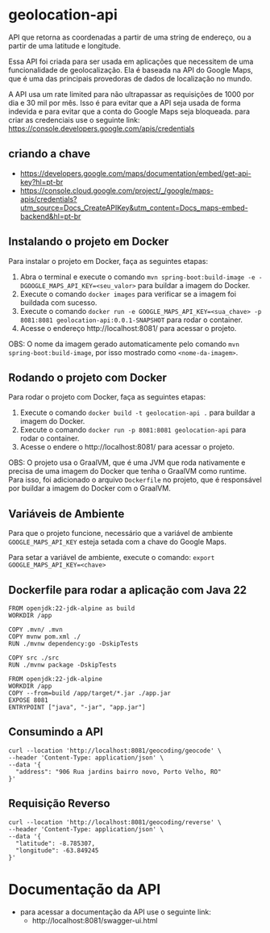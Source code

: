 # geolocation-api

API que retorna as coordenadas a partir de uma string de endereço, ou a partir de uma latitude e longitude.



Essa API foi criada para ser usada em aplicações que necessitem de uma funcionalidade de geolocalização. Ela é baseada na API do Google Maps, que é uma das principais provedoras de dados de localização no mundo.

A API  usa um  rate limited para não ultrapassar as requisições de 1000 por dia e 30 mil por mês. Isso é para evitar que a API seja usada de forma indevida e para evitar que a conta do Google Maps seja bloqueada.
para criar as credenciais use o seguinte link: https://console.developers.google.com/apis/credentials

## criando a chave
* https://developers.google.com/maps/documentation/embed/get-api-key?hl=pt-br
* https://console.cloud.google.com/project/_/google/maps-apis/credentials?utm_source=Docs_CreateAPIKey&utm_content=Docs_maps-embed-backend&hl=pt-br

## Instalando o projeto em Docker

Para instalar o projeto em Docker, faça as seguintes etapas:

1. Abra o terminal e execute o comando `mvn spring-boot:build-image -e -DGOOGLE_MAPS_API_KEY=<seu_valor>` para buildar a imagem do Docker.
2. Execute o comando `docker images` para verificar se a imagem foi buildada com sucesso.
3. Execute o comando `docker run -e GOOGLE_MAPS_API_KEY=<sua_chave> -p 8081:8081 geolocation-api:0.0.1-SNAPSHOT` para rodar o container.
4. Acesse o endereço http://localhost:8081/ para acessar o projeto.

OBS: O nome da imagem   gerado automaticamente pelo comando `mvn spring-boot:build-image`, por isso   mostrado como `<nome-da-imagem>`.
## Rodando o projeto com Docker

Para rodar o projeto com Docker, faça as seguintes etapas:

1. Execute o comando `docker build -t geolocation-api .` para buildar a imagem do Docker.
2. Execute o comando `docker run -p 8081:8081 geolocation-api` para rodar o container.
3. Acesse o endere o http://localhost:8081/ para acessar o projeto.

OBS: O projeto usa o GraalVM, que é uma JVM que roda nativamente e precisa de uma imagem do Docker que tenha o GraalVM como runtime. Para isso, foi adicionado o arquivo `Dockerfile` no projeto, que é  responsável por buildar a imagem do Docker com o GraalVM.

## Variáveis de Ambiente

Para que o projeto funcione,   necessário que a variável de ambiente `GOOGLE_MAPS_API_KEY` esteja setada com a chave do Google Maps.

Para setar a variável de ambiente, execute o comando: `export GOOGLE_MAPS_API_KEY=<chave>`


## Dockerfile para rodar a aplicação com Java 22
```
FROM openjdk:22-jdk-alpine as build
WORKDIR /app

COPY .mvn/ .mvn
COPY mvnw pom.xml ./
RUN ./mvnw dependency:go -DskipTests

COPY src ./src
RUN ./mvnw package -DskipTests

FROM openjdk:22-jdk-alpine
WORKDIR /app
COPY --from=build /app/target/*.jar ./app.jar
EXPOSE 8081
ENTRYPOINT ["java", "-jar", "app.jar"]
```


## Consumindo a API
```
curl --location 'http://localhost:8081/geocoding/geocode' \
--header 'Content-Type: application/json' \
--data '{
  "address": "906 Rua jardins bairro novo, Porto Velho, RO"
}'
```

## Requisição Reverso
```
curl --location 'http://localhost:8081/geocoding/reverse' \
--header 'Content-Type: application/json' \
--data '{
  "latitude": -8.785307,
  "longitude": -63.849245
}'
```

# Documentação da API

 - para acessar a documentação da API use o seguinte link: 
   - http://localhost:8081/swagger-ui.html
